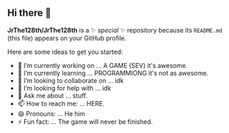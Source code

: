 ## Hi there 👋


**JrThe128th/JrThe128th** is a ✨ _special_ ✨ repository because its `README.md` (this file) appears on your GitHub profile.

Here are some ideas to get you started:

- 🔭 I’m currently working on ... A GAME (SEV) it's awesome.
- 🌱 I’m currently learning ... PROGRAMMIONG it's not as awesome.
- 👯 I’m looking to collaborate on ... idk
- 🤔 I’m looking for help with ... idk
- 💬 Ask me about ... stuff.
- 📫 How to reach me: ... HERE.
- 😄 Pronouns: ... He him
- ⚡ Fun fact: ... The game will never be finished.

